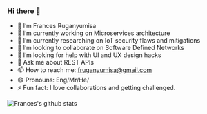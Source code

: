 ### Hi there 👋

<!--
**RugaCoder/RugaCoder** is a ✨ _special_ ✨ repository because its `README.md` (this file) appears on your GitHub profile.

Here are some ideas to get you started:

-->

- 🔭 I’m Frances Ruganyumisa
- 🔭 I’m currently working on Microservices architecture 
- 🌱 I’m currently researching on IoT security flaws and mitigations
- 👯 I’m looking to collaborate on Software Defined Networks
- 🤔 I’m looking for help with UI and UX design hacks
- 💬 Ask me about REST APIs
- 📫 How to reach me: fruganyumisa@gmail.com
- 😄 Pronouns: Eng/Mr/He/
- ⚡ Fun fact: I love collaborations and getting challenged.




![Frances's github stats](https://github-readme-stats.vercel.app/api?username=fruganyumisa&show_icons=true)


